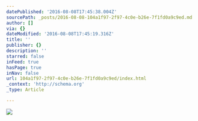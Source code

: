 ```yaml
---
datePublished: '2016-08-08T17:45:38.004Z'
sourcePath: _posts/2016-08-08-104a1f97-2f97-4c0e-b26e-7f1fd0a9c9ed.md
author: []
via: {}
dateModified: '2016-08-08T17:45:19.316Z'
title: ''
publisher: {}
description: ''
starred: false
inFeed: true
hasPage: true
inNav: false
url: 104a1f97-2f97-4c0e-b26e-7f1fd0a9c9ed/index.html
_context: 'http://schema.org'
_type: Article

---
```

![](https://the-grid-user-content.s3-us-west-2.amazonaws.com/d56b3ded-7b1a-4049-8bed-6dfb6835e0bd.jpg)